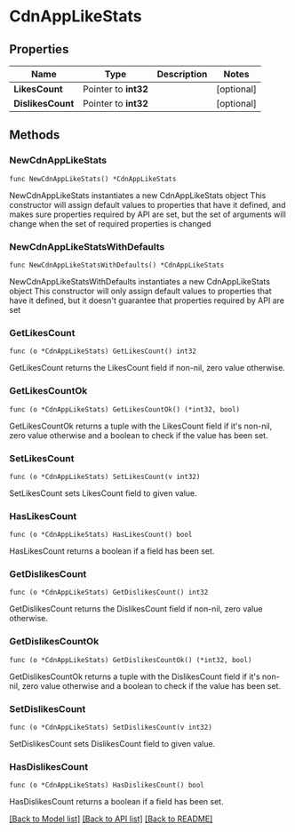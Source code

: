 # CdnAppLikeStats

## Properties

Name | Type | Description | Notes
------------ | ------------- | ------------- | -------------
**LikesCount** | Pointer to **int32** |  | [optional] 
**DislikesCount** | Pointer to **int32** |  | [optional] 

## Methods

### NewCdnAppLikeStats

`func NewCdnAppLikeStats() *CdnAppLikeStats`

NewCdnAppLikeStats instantiates a new CdnAppLikeStats object
This constructor will assign default values to properties that have it defined,
and makes sure properties required by API are set, but the set of arguments
will change when the set of required properties is changed

### NewCdnAppLikeStatsWithDefaults

`func NewCdnAppLikeStatsWithDefaults() *CdnAppLikeStats`

NewCdnAppLikeStatsWithDefaults instantiates a new CdnAppLikeStats object
This constructor will only assign default values to properties that have it defined,
but it doesn't guarantee that properties required by API are set

### GetLikesCount

`func (o *CdnAppLikeStats) GetLikesCount() int32`

GetLikesCount returns the LikesCount field if non-nil, zero value otherwise.

### GetLikesCountOk

`func (o *CdnAppLikeStats) GetLikesCountOk() (*int32, bool)`

GetLikesCountOk returns a tuple with the LikesCount field if it's non-nil, zero value otherwise
and a boolean to check if the value has been set.

### SetLikesCount

`func (o *CdnAppLikeStats) SetLikesCount(v int32)`

SetLikesCount sets LikesCount field to given value.

### HasLikesCount

`func (o *CdnAppLikeStats) HasLikesCount() bool`

HasLikesCount returns a boolean if a field has been set.

### GetDislikesCount

`func (o *CdnAppLikeStats) GetDislikesCount() int32`

GetDislikesCount returns the DislikesCount field if non-nil, zero value otherwise.

### GetDislikesCountOk

`func (o *CdnAppLikeStats) GetDislikesCountOk() (*int32, bool)`

GetDislikesCountOk returns a tuple with the DislikesCount field if it's non-nil, zero value otherwise
and a boolean to check if the value has been set.

### SetDislikesCount

`func (o *CdnAppLikeStats) SetDislikesCount(v int32)`

SetDislikesCount sets DislikesCount field to given value.

### HasDislikesCount

`func (o *CdnAppLikeStats) HasDislikesCount() bool`

HasDislikesCount returns a boolean if a field has been set.


[[Back to Model list]](../README.md#documentation-for-models) [[Back to API list]](../README.md#documentation-for-api-endpoints) [[Back to README]](../README.md)


